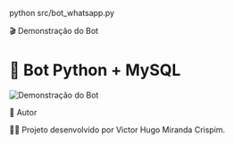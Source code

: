 



python src/bot_whatsapp.py


🎬 Demonstração do Bot

 # 🤖 Bot Python + MySQL

![Demonstração do Bot](https://github.com/engvictortech/bot_python_mysql/raw/main/gif/bot_demo.gif)



📌 Autor

👨‍💻 Projeto desenvolvido por Victor Hugo Miranda Crispim.







